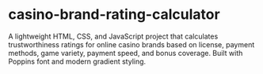 # casino-brand-rating-calculator
A lightweight HTML, CSS, and JavaScript project that calculates trustworthiness ratings for online casino brands based on license, payment methods, game variety, payment speed, and bonus coverage. Built with Poppins font and modern gradient styling.

